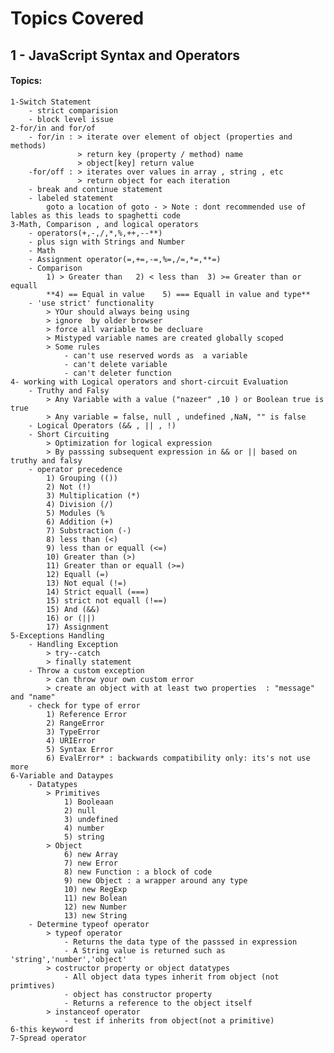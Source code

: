 # Topics Covered 

## 1 - JavaScript Syntax and Operators
#### Topics:
    1-Switch Statement
        - strict comparision
        - block level issue 
    2-for/in and for/of
        - for/in : > iterate over element of object (properties and methods)
                   > return key (property / method) name 
                   > object[key] return value
        -for/off : > iterates over values in array , string , etc
                   > return object for each iteration
        - break and continue statement
        - labeled statement
            goto a location of goto - > Note : dont recommended use of lables as this leads to spaghetti code
    3-Math, Comparison , and logical operators
        - operators(+,-,/,*,%,++,--**)
        - plus sign with Strings and Number
        - Math
        - Assignment operator(=,+=,-=,%=,/=,*=,**=)
        - Comparison
            1) > Greater than   2) < less than  3) >= Greater than or equall
            **4) == Equal in value    5) === Equall in value and type**
        - 'use strict' functionality
            > YOur should always being using 
            > ignore  by older browser 
            > force all variable to be decluare
            > Mistyped variable names are created globally scoped
            > Some rules
                - can't use reserved words as  a variable
                - can't delete variable
                - can't deleter function
    4- working with Logical operators and short-circuit Evaluation
        - Truthy and Falsy
            > Any Variable with a value ("nazeer" ,10 ) or Boolean true is true
            > Any variable = false, null , undefined ,NaN, "" is false
        - Logical Operators (&& , || , !)
        - Short Circuiting
            > Optimization for logical expression
            > By passsing subsequent expression in && or || based on truthy and falsy
        - operator precedence
            1) Grouping (())
            2) Not (!)
            3) Multiplication (*)
            4) Division (/)
            5) Modules (%
            6) Addition (+)
            7) Substraction (-)
            8) less than (<)
            9) less than or equall (<=)
            10) Greater than (>)
            11) Greater than or equall (>=)
            12) Equall (=)
            13) Not equal (!=)
            14) Strict equall (===)
            15) strict not equall (!==)
            15) And (&&)
            16) or (||)
            17) Assignment
    5-Exceptions Handling
        - Handling Exception
            > try--catch
            > finally statement
        - Throw a custom exception
            > can throw your own custom error
            > create an object with at least two properties  : "message" and "name"
        - check for type of error
            1) Reference Error
            2) RangeError
            3) TypeError
            4) URIError
            5) Syntax Error
            6) EvalError* : backwards compatibility only: its's not use more
    6-Variable and Dataypes
        - Datatypes
            > Primitives
                1) Booleaan
                2) null
                3) undefined
                4) number
                5) string
            > Object 
                6) new Array
                7) new Error
                8) new Function : a block of code
                9) new Object : a wrapper around any type
                10) new RegExp
                11) new Bolean
                12) new Number 
                13) new String
        - Determine typeof operator
            > typeof operator
                - Returns the data type of the passsed in expression
                - A String value is returned such as 'string','number','object'
            > costructor property or object datatypes
                - All object data types inherit from object (not primtives)
                - object has constructor property
                - Returns a reference to the object itself
            > instanceof operator
                - test if inherits from object(not a primitive)
    6-this keyword
    7-Spread operator


